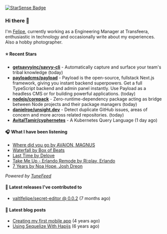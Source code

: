 <a href="https://starsense.app/developer-types" target="_blank"><img src="https://starsense.app/api/badge/?user=valtlfelipe" alt="StarSense Badge"></a>

### Hi there 👋

I'm [Felipe](https://felipevm.com), currently working as a Engineering Manager at Transfeera, enthusiastic in technology and occasionally write about my experiences. Also a hobby photographer.

#### ⭐ Recent Stars
- **[getsavvyinc/savvy-cli](https://github.com/getsavvyinc/savvy-cli)** - Automatically capture and surface your team&#39;s tribal knowledge (today)
- **[payloadcms/payload](https://github.com/payloadcms/payload)** - Payload is the open-source, fullstack Next.js framework, giving you instant backend superpowers. Get a full TypeScript backend and admin panel instantly. Use Payload as a headless CMS or for building powerful applications. (today)
- **[nodejs/corepack](https://github.com/nodejs/corepack)** - Zero-runtime-dependency package acting as bridge between Node projects and their package managers (today)
- **[danielroe/unsight.dev](https://github.com/danielroe/unsight.dev)** - Detect duplicate GitHub issues, areas of concern and more across related repositories. (today)
- **[AvitalTamir/cyphernetes](https://github.com/AvitalTamir/cyphernetes)** - A Kubernetes Query Language (1 day ago)

#### 🎧 What I have been listening
- [Where did you go by AVAION, MAGNUS](https://open.spotify.com/track/2jw3MwD32xBNUnORMzQaFW)
- [Waterfall by Box of Beats](https://open.spotify.com/track/41GYbavIzT40tJD7uTIvoj)
- [Last Time by Delove](https://open.spotify.com/track/2XVRYYtsb5yyx4LAoN7mDK)
- [Take Me Up - Erlando Remode by Ri:play, Erlando](https://open.spotify.com/track/0Afuj6VBXU7jF305477tY6)
- [7 Years by Noa Hope, Josh Dreon](https://open.spotify.com/track/2NXsrmhjQo0beldUHv8GOI)

_Powered by [TuneFeed](https://tunefeed.app?ref=valtlfelipe-gh-profile)_ 

#### 🚀 Latest releases I've contributed to


- [valtlfelipe/secret-editor @ 0.0.2](https://github.com/valtlfelipe/secret-editor/releases/tag/0.0.2) (7 months ago)

#### 📄 Latest blog posts
- [Creating my first mobile app](https://felipevm.com/posts/creating-my-first-mobile-app/) (4 years ago)
- [Using Sequelize With Hapijs](https://felipevm.com/posts/using-sequelize-with-hapijs/) (6 years ago)
